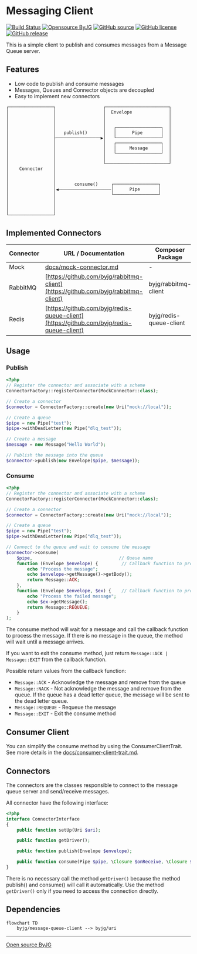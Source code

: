 # Messaging Client

[![Build Status](https://github.com/byjg/php-message-queue-client/actions/workflows/phpunit.yml/badge.svg?branch=main)](https://github.com/byjg/php-message-queue-client/actions/workflows/phpunit.yml)
[![Opensource ByJG](https://img.shields.io/badge/opensource-byjg-success.svg)](http://opensource.byjg.com)
[![GitHub source](https://img.shields.io/badge/Github-source-informational?logo=github)](https://github.com/byjg/php-message-queue-client/)
[![GitHub license](https://img.shields.io/github/license/byjg/php-message-queue-client.svg)](https://opensource.byjg.com/opensource/licensing.html)
[![GitHub release](https://img.shields.io/github/release/byjg/php-message-queue-client.svg)](https://github.com/byjg/php-message-queue-client/releases/)

This is a simple client to publish and consumes messages from a Message Queue server.

## Features

* Low code to publish and consume messages
* Messages, Queues and Connector objects are decoupled
* Easy to implement new connectors

```text
┌─────────────────┐                  ┌────────────────────────┐
│                 │                  │  Envelope              │
│                 │                  │                        │
│                 │                  │                        │
│                 │                  │   ┌─────────────────┐  │
│                 │   publish()      │   │      Pipe       │  │
│                 ├─────────────────▶│   └─────────────────┘  │
│                 │                  │   ┌─────────────────┐  │
│                 │                  │   │     Message     │  │
│                 │                  │   └─────────────────┘  │
│                 │                  │                        │
│                 │                  └────────────────────────┘
│    Connector    │
│                 │
│                 │
│                 │       consume()     ┌─────────────────┐
│                 │◀────────────────────│      Pipe       │
│                 │                     └─────────────────┘
│                 │
│                 │
│                 │
└─────────────────┘
```

## Implemented Connectors

| Connector | URL / Documentation                                                                      | Composer Package        |
|-----------|------------------------------------------------------------------------------------------|-------------------------|
| Mock      | [docs/mock-connector.md](mock-connector)                                         | -                       |
| RabbitMQ  | [https://github.com/byjg/rabbitmq-client](https://github.com/byjg/rabbitmq-client)       | byjg/rabbitmq-client    |
| Redis     | [https://github.com/byjg/redis-queue-client](https://github.com/byjg/redis-queue-client) | byjg/redis-queue-client |

## Usage

### Publish

```php
<?php
// Register the connector and associate with a scheme
ConnectorFactory::registerConnector(MockConnector::class);

// Create a connector
$connector = ConnectorFactory::create(new Uri("mock://local"));

// Create a queue
$pipe = new Pipe("test");
$pipe->withDeadLetter(new Pipe("dlq_test"));

// Create a message
$message = new Message("Hello World");

// Publish the message into the queue
$connector->publish(new Envelope($pipe, $message));
```

### Consume

```php
<?php
// Register the connector and associate with a scheme
ConnectorFactory::registerConnector(MockConnector::class);

// Create a connector
$connector = ConnectorFactory::create(new Uri("mock://local"));

// Create a queue
$pipe = new Pipe("test");
$pipe->withDeadLetter(new Pipe("dlq_test"));

// Connect to the queue and wait to consume the message
$connector->consume(
    $pipe,                                 // Queue name
    function (Envelope $envelope) {         // Callback function to process the message
        echo "Process the message";
        echo $envelope->getMessage()->getBody();
        return Message::ACK;
    },
    function (Envelope $envelope, $ex) {    // Callback function to process the failed message
        echo "Process the failed message";
        echo $ex->getMessage();
        return Message::REQUEUE;
    }
);
```

The consume method will wait for a message and call the callback function to process the message.
If there is no message in the queue, the method will wait until a message arrives.

If you want to exit the consume method, just return `Message::ACK | Message::EXIT` from the callback function.

Possible return values from the callback function:

* `Message::ACK` - Acknowledge the message and remove from the queue
* `Message::NACK` - Not acknowledge the message and remove from the queue. If the queue has a dead letter queue, the message will be sent to the dead letter queue.
* `Message::REQUEUE` - Requeue the message
* `Message::EXIT` - Exit the consume method

## Consumer Client

You can simplify the consume method by using the ConsumerClientTrait. See more details in the [docs/consumer-client-trait.md](consumer-client-trait).

## Connectors

The connectors are the classes responsible to connect to the message queue server and send/receive messages.

All connector have the following interface:

```php
<?php
interface ConnectorInterface
{
    public function setUp(Uri $uri);

    public function getDriver();

    public function publish(Envelope $envelope);

    public function consume(Pipe $pipe, \Closure $onReceive, \Closure $onError, $identification = null);
}
```

There is no necessary call the method `getDriver()` because the method publish() and consume() will call it automatically.
Use the method `getDriver()` only if you need to access the connection directly.

## Dependencies

```mermaid
flowchart TD
    byjg/message-queue-client --> byjg/uri
```

----
[Open source ByJG](http://opensource.byjg.com)
